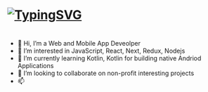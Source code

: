 # [![TypingSVG](https://readme-typing-svg.demolab.com?lines=Hey!+You+Are+Welcome+To+My+Github;My+Name+Is+Osayemwenre;I+Am+Passionate+About+Coding;I+Learn+By+Doing)](https://git.io/typing-svg)

#
- 👋 Hi, I’m a Web and Mobile App Deveolper
- 👀 I’m interested in JavaScript, React, Next, Redux, Nodejs
- 🌱 I’m currently learning Kotlin, Kotlin for building native Andriod Applications
- 💞️ I’m looking to collaborate on non-profit interesting projects
- 📫 